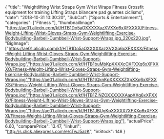 {
	"title": "Weightlifting Wrist Straps Gym Wrist Wraps Fitness Crossfit equipment for training Lifting Straps bilancere pad guantes ciclismo",
	"date": "2018-10-31 10:30:20",
	"SubCat": ["Sports & Entertainment"],
	"categories": ["Fitness "],
	"thumbnailImage": "https://ae01.alicdn.com/kf/HTB1Do5aOXXXXXazXVXXq6xXFXXXX/Fitness-Weight-Lifting-Wrist-Gloves-Straps-Gym-Weightlifting-Exercise-Bodybuilding-Barbell-Dumbbell-Wrist-Support-Wraps.jpg_220x220.jpg",
	"BigImage": ["https://ae01.alicdn.com/kf/HTB1Do5aOXXXXXazXVXXq6xXFXXXX/Fitness-Weight-Lifting-Wrist-Gloves-Straps-Gym-Weightlifting-Exercise-Bodybuilding-Barbell-Dumbbell-Wrist-Support-Wraps.jpg","https://ae01.alicdn.com/kf/HTB1buMbKpXXXXcOXFXXq6xXFXXXO/Fitness-Weight-Lifting-Wrist-Gloves-Straps-Gym-Weightlifting-Exercise-Bodybuilding-Barbell-Dumbbell-Wrist-Support-Wraps.jpg","https://ae01.alicdn.com/kf/HTB1tQknKpXXXXXZXpXXq6xXFXXXS/Fitness-Weight-Lifting-Wrist-Gloves-Straps-Gym-Weightlifting-Exercise-Bodybuilding-Barbell-Dumbbell-Wrist-Support-Wraps.jpg","https://ae01.alicdn.com/kf/HTB1Z.NZOXXXXXXAapXXq6xXFXXXr/Fitness-Weight-Lifting-Wrist-Gloves-Straps-Gym-Weightlifting-Exercise-Bodybuilding-Barbell-Dumbbell-Wrist-Support-Wraps.jpg","https://ae01.alicdn.com/kf/HTB1JBUgKpXXXXX7XFXXq6xXFXXXl/Fitness-Weight-Lifting-Wrist-Gloves-Straps-Gym-Weightlifting-Exercise-Bodybuilding-Barbell-Dumbbell-Wrist-Support-Wraps.jpg"],
	"actualPrice": 6.60,
	"comparePrice": 13.47,
	"linkurl": "http://s.click.aliexpress.com/e/cTwJ5azK",
	"inStock": 148
}
